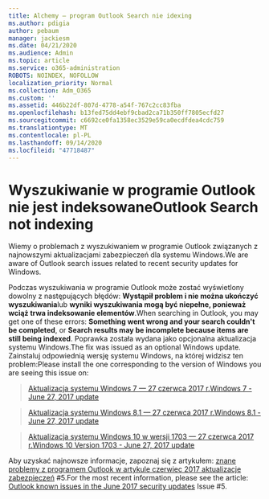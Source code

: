 ```yaml
---
title: Alchemy — program Outlook Search nie idexing
ms.author: pdigia
author: pebaum
manager: jackiesm
ms.date: 04/21/2020
ms.audience: Admin
ms.topic: article
ms.service: o365-administration
ROBOTS: NOINDEX, NOFOLLOW
localization_priority: Normal
ms.collection: Adm_O365
ms.custom: ''
ms.assetid: 446b22df-807d-4778-a54f-767c2cc83fba
ms.openlocfilehash: b13fed75dd4ebf9cbad2ca71b350ff7805ecfd27
ms.sourcegitcommit: c6692ce0fa1358ec3529e59ca0ecdfdea4cdc759
ms.translationtype: MT
ms.contentlocale: pl-PL
ms.lasthandoff: 09/14/2020
ms.locfileid: "47718487"
---
```

# <a name="outlook-search-not-indexing"></a><span data-ttu-id="eec37-102">Wyszukiwanie w programie Outlook nie jest indeksowane</span><span class="sxs-lookup"><span data-stu-id="eec37-102">Outlook Search not indexing</span></span>

<span data-ttu-id="eec37-103">Wiemy o problemach z wyszukiwaniem w programie Outlook związanych z najnowszymi aktualizacjami zabezpieczeń dla systemu Windows.</span><span class="sxs-lookup"><span data-stu-id="eec37-103">We are aware of Outlook search issues related to recent security updates for Windows.</span></span>
  
<span data-ttu-id="eec37-104">Podczas wyszukiwania w programie Outlook może zostać wyświetlony dowolny z następujących błędów: **Wystąpił problem i nie można ukończyć wyszukiwania**lub **wyniki wyszukiwania mogą być niepełne, ponieważ wciąż trwa indeksowanie elementów**.</span><span class="sxs-lookup"><span data-stu-id="eec37-104">When searching in Outlook, you may get one of these errors: **Something went wrong and your search couldn't be completed**, or **Search results may be incomplete because items are still being indexed**.</span></span> <span data-ttu-id="eec37-105">Poprawka została wydana jako opcjonalna aktualizacja systemu Windows.</span><span class="sxs-lookup"><span data-stu-id="eec37-105">The fix was issued as an optional Windows update.</span></span> <span data-ttu-id="eec37-106">Zainstaluj odpowiednią wersję systemu Windows, na której widzisz ten problem:</span><span class="sxs-lookup"><span data-stu-id="eec37-106">Please install the one corresponding to the version of Windows you are seeing this issue on:</span></span> 
  
> [<span data-ttu-id="eec37-107">Aktualizacja systemu Windows 7 — 27 czerwca 2017 r.</span><span class="sxs-lookup"><span data-stu-id="eec37-107">Windows 7 - June 27, 2017 update</span></span>](https://support.microsoft.com/kb/4022168.aspx)
    
> [<span data-ttu-id="eec37-108">Aktualizacja systemu Windows 8,1 — 27 czerwca 2017 r.</span><span class="sxs-lookup"><span data-stu-id="eec37-108">Windows 8.1 - June 27, 2017 update</span></span>](https://support.microsoft.com/kb/4022720.aspx)
    
> [<span data-ttu-id="eec37-109">Aktualizacja systemu Windows 10 w wersji 1703 — 27 czerwca 2017 r.</span><span class="sxs-lookup"><span data-stu-id="eec37-109">Windows 10 Version 1703 - June 27, 2017 update</span></span>](https://support.microsoft.com/kb/4022716.aspx)
    
<span data-ttu-id="eec37-110">Aby uzyskać najnowsze informacje, zapoznaj się z artykułem: [znane problemy z programem Outlook w artykule czerwiec 2017 aktualizacje zabezpieczeń](https://support.office.com/article/Outlook-known-issues-in-the-June-2017-security-updates-3F6DBFFD-8505-492D-B19F-B3B89369ED9B.aspx) #5.</span><span class="sxs-lookup"><span data-stu-id="eec37-110">For the most recent information, please see the article: [Outlook known issues in the June 2017 security updates](https://support.office.com/article/Outlook-known-issues-in-the-June-2017-security-updates-3F6DBFFD-8505-492D-B19F-B3B89369ED9B.aspx) Issue #5.</span></span> 
  

